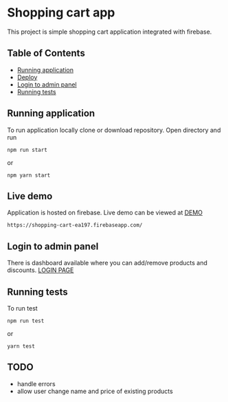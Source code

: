 # Shopping cart app

This project is simple shopping cart application integrated with firebase.
## Table of Contents

- [Running application](#running-application)
- [Deploy](#running-application)
- [Login to admin panel](#login-to-admin-panel)
- [Running tests](#running-tests)

## Running application

To run application locally clone or download repository. Open directory and run 
```
npm run start
```

or 

```
npm yarn start
```
## Live demo

Application is hosted on firebase. Live demo can be viewed at [DEMO](https://shopping-cart-ea197.firebaseapp.com/)
```
https://shopping-cart-ea197.firebaseapp.com/
```

## Login to admin panel

There is dashboard available where you can add/remove products and discounts. [LOGIN PAGE](https://shopping-cart-ea197.firebaseapp.com/login)
## Running tests

To run test 

```
npm run test 
```
or 
```
yarn test
```

## TODO

- handle errors
- allow user change name and price of existing products